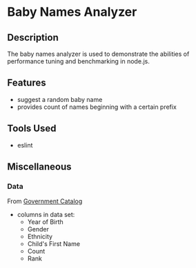# Baby Names Analyzer

## Description
The baby names analyzer is used to demonstrate the abilities of performance tuning and benchmarking in node.js.

## Features
- suggest a random baby name 
- provides count of names beginning with a certain prefix

## Tools Used
- eslint

## Miscellaneous
### Data
From [Government Catalog](https://catalog.data.gov/dataset/most-popular-baby-names-by-sex-and-mothers-ethnic-group-new-york-city-8c742)
- columns in data set:
  - Year of Birth
  - Gender
  - Ethnicity
  - Child's First Name
  - Count
  - Rank
